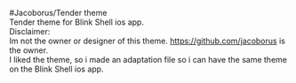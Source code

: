 #Jacoborus/Tender theme  
Tender theme for Blink Shell ios app.  
Disclaimer:  
Im not the owner or designer of this theme. https://github.com/jacoborus is the owner.  
I liked the theme, so i made an adaptation file so i can have the same theme on the Blink Shell ios app.   
